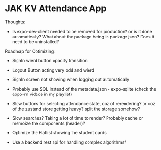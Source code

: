 # JAK KV Attendance App

Thoughts:

- Is expo-dev-client needed to be removed for production? or is it done automatically? What about the package being in package.json? Does it need to be uninstalled?

Roadmap for Optimizing:

- SignIn wierd button opacity transition
- Logout Button acting very odd and wierd
- SignIn screen not showing when logging out automatically

- Probably use SQL instead of the metadata.json - expo-sqlite (check the expo-rn videos in my playlist)
- Slow buttons for selecting attendance state, coz of rerendering? or coz of the zustand store getting heavy? split the storage somehow?
- Slow searches? Taking a lot of time to render? Probably cache or memoize the components (header)?
- Optimize the Flatlist showing the student cards

- Use a backend rest api for handling complex algorithms?
